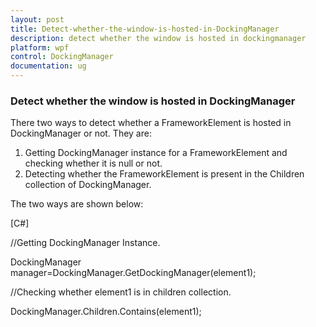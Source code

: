 ```yaml
---
layout: post
title: Detect-whether-the-window-is-hosted-in-DockingManager
description: detect whether the window is hosted in dockingmanager
platform: wpf
control: DockingManager
documentation: ug
---
```


### Detect whether the window is hosted in DockingManager

There two ways to detect whether a FrameworkElement is hosted in DockingManager or not. They are:  

1. Getting DockingManager instance for a FrameworkElement and checking whether it is null or not.
2. Detecting whether the FrameworkElement is present in the Children collection of DockingManager.

The two ways are shown below:



[C#]

//Getting DockingManager Instance.

DockingManager manager=DockingManager.GetDockingManager(element1);



//Checking whether element1 is in children collection.

DockingManager.Children.Contains(element1);



